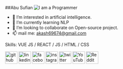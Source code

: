 ##Abu Sufian
![I am a Programmer](https://www.pixelstalk.net/wp-content/uploads/images5/4K-Programming-Wallpaper-High-Quality.jpg)

- 👀 I’m interested in artificial intelligence. 
- 🌱 I’m currently learning NLP
- 💞️ I’m looking to collaborate on Open-source project.
- 📫 mail me: akash69674@gmail.com

Skills: VUE JS / REACT / JS / HTML / CSS

<img src='https://cdn.jsdelivr.net/npm/simple-icons@3.0.1/icons/github.svg' alt='github' height='40'> <img src='https://cdn.jsdelivr.net/npm/simple-icons@3.0.1/icons/linkedin.svg' alt='linkedin' height='40'> <img src='https://cdn.jsdelivr.net/npm/simple-icons@3.0.1/icons/facebook.svg' alt='facebook' height='40'> <img src='https://cdn.jsdelivr.net/npm/simple-icons@3.0.1/icons/instagram.svg' alt='instagram' height='40'> <img src='https://cdn.jsdelivr.net/npm/simple-icons@3.0.1/icons/twitter.svg' alt='twitter' height='40'> <img src='https://cdn.jsdelivr.net/npm/simple-icons@3.0.1/icons/youtube.svg' alt='YouTube' height='40'> <img src='https://cdn.jsdelivr.net/npm/simple-icons@3.0.1/icons/reddit.svg' alt='Reddit' height='40'>

